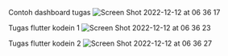 Contoh dashboard tugas
![Screen Shot 2022-12-12 at 06 36 17](https://user-images.githubusercontent.com/68719199/206935681-3107f67a-c5ad-4005-ad2a-412f6fd5dbf1.png)


Tugas flutter kodein 1
![Screen Shot 2022-12-12 at 06 36 23](https://user-images.githubusercontent.com/68719199/206935712-99c87705-63b8-4b31-9454-4fb784f040d5.png)


Tugas flutter kodein 2
![Screen Shot 2022-12-12 at 06 36 27](https://user-images.githubusercontent.com/68719199/206935760-d3b94bf7-4e9e-4a54-a8b5-884abd0393c9.png)



